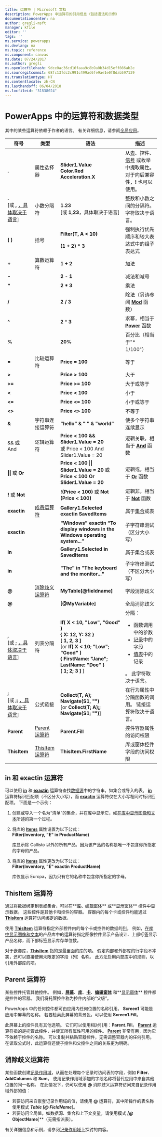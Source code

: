 ```yaml
---
title: 运算符 | Microsoft 文档
description: PowerApps 中运算符的引用信息（包括语法和示例）
documentationcenter: na
author: gregli-msft
manager: kfile
editor: ''
tags: ''
ms.service: powerapps
ms.devlang: na
ms.topic: reference
ms.component: canvas
ms.date: 07/24/2017
ms.author: gregli
ms.openlocfilehash: 9dce0ac36cd16faaa9c8b9a0b34d15eff086ab2e
ms.sourcegitcommit: 68fc13fdc2c991c499ad6fe9ae1e0f8dab597139
ms.translationtype: HT
ms.contentlocale: zh-CN
ms.lasthandoff: 06/04/2018
ms.locfileid: "31838024"
---
```

# <a name="operators-and-data-types-in-powerapps"></a>PowerApps 中的运算符和数据类型
其中的某些运算符依赖于作者的语言。  有关详细信息，请参阅[全局应用](../global-apps.md)。

| 符号 | 类型 | 语法 | 描述 |
| --- | --- | --- | --- |
| **.** |属性选择器 |**Slider1.Value<br>Color.Red<br>Acceleration.X** |从[表](../working-with-tables.md)、控件、[信号](signals.md) 或枚举中提取属性。  对于向后兼容性，**!** 也可以使用。 |
| **.**<br>[或 **,** [，具体取决于语言](../global-apps.md)] |小数分隔符 |**1.23**<br>[或 **1,23**，具体取决于语言] |整数和小数之间的分隔符。  字符取决于语言。 |
| **( )** |括号 |**Filter(T, A &lt; 10)**<br><br>**(1 + 2) * 3** |强制执行优先顺序和较大表达式中的组子表达式 |
| **+** |算数运算符 |**1 + 2** |加法 |
| **-** |&nbsp; |**2 - 1** |减法和减号 |
| **\*** |&nbsp; |**2 * 3** |乘法 |
| **/** |&nbsp; |**2 / 3** |除法（另请参阅 **[Mod](function-mod.md)** 函数） |
| **^** |&nbsp; |**2 ^ 3** |求幂，相当于 **[Power](function-numericals.md)** 函数 |
| **%** |&nbsp; |**20%** |百分比（相当于&quot;* 1/100&quot;） |
| **=** |比较运算符 |**Price = 100** |等于 |
| **&gt;** |&nbsp; |**Price &gt; 100** |大于 |
| **&gt;=** |&nbsp; |**Price &gt;= 100** |大于或等于 |
| **&lt;** |&nbsp; |**Price &lt; 100** |小于 |
| **&lt;=** |&nbsp; |**Price &lt;= 100** |小于或等于 |
| **&lt;&gt;** |&nbsp; |**Price &lt;&gt; 100** |不等于 |
| **&amp;** |字符串连接运算符 |**&quot;hello&quot; &amp; &quot; &quot; &amp; &quot;world&quot;** |使多个字符串连续显示 |
| &amp;&amp; 或 And |逻辑运算符 |**Price &lt; 100 &amp;&amp; Slider1.Value = 20**<br>或 Price &lt; 100 And Slider1.Value = 20 |逻辑关联，相当于 **[And](function-logicals.md)** 函数 |
| **&#124;&#124;** 或 **Or** |&nbsp; |**Price &lt; 100 &#124;&#124; Slider1.Value = 20** 或 **Price &lt; 100 Or Slider1.Value = 20** |逻辑或，相当于 **[Or](function-logicals.md)** 函数 |
| **!** 或 **Not** |&nbsp; |**!(Price &lt; 100)** 或 **Not (Price &lt; 100)** |逻辑非，相当于 **[Not](function-logicals.md)** 函数 |
| **exactin** |[成员运算符](#in-and-exactin-operators) |**Gallery1.Selected exactin SavedItems** |属于[集合](../working-with-data-sources.md#collections)或表 |
| **exactin** |&nbsp; |**&quot;Windows&quot; exactin “To display windows in the Windows operating system...”** |子字符串测试（区分大小写） |
| **in** |&nbsp; |**Gallery1.Selected in SavedItems** |属于集合或表 |
| **in** |&nbsp; |**&quot;The&quot; in &quot;The keyboard and the monitor...&quot;** |子字符串测试（不区分大小写） |
| **@** |[消除歧义运算符](#disambiguation-operator) |**MyTable[@fieldname]** |字段消除歧义 |
| **@** |&nbsp; |**[@MyVariable]** |全局消除歧义 |
| **,**<br>[或 **;** [，具体取决于语言](../global-apps.md)] |列表分隔符 |**If( X < 10, "Low", "Good" )**<br>**{ X: 12, Y: 32 }**<br>**[ 1, 2, 3 ]**<br>[or **If( X < 10; "Low"; "Good" )<br>{ FirstName: "Jane"; LastName: "Doe" }<br>[ 1; 2; 3 ]** ] |分隔： <ul><li>函数调用中的参数</li><li>[记录](../working-with-tables.md#elements-of-a-table)中的字段</li><li>[值表](../working-with-tables.md#inline-syntax)中的记录</li></ul>。  此字符取决于语言。 |
| **;**<br>[或 **;;** [，具体取决于语言](../global-apps.md)] |公式链接 |**Collect(T, A); Navigate(S1, &quot;&quot;)**<br>[or **Collect(T; A);; Navigate(S1; &quot;&quot;)**] |在行为属性中分隔函数的调用。  链接运算符取决于语言。 |
| **Parent** |[Parent 运算符](#parent-operator) |**Parent.Fill** |控件容器属性的访问权限 |
| **ThisItem** |[ThisItem 运算符](#thisitem-operator) |**ThisItem.FirstName** |库或窗体控件字段的访问权限 |

## <a name="in-and-exactin-operators"></a>in 和 exactin 运算符
可以使用 **[in](operators.md#in-and-exactin-operators)** 和 **[exactin](operators.md#in-and-exactin-operators)** 运算符查找[数据源](../working-with-data-sources.md)中的字符串，如集合或导入的表。 **[in](operators.md#in-and-exactin-operators)** 运算符标识匹配项（不区分大小写），而 **[exactin](operators.md#in-and-exactin-operators)** 运算符仅在大小写相同时标识匹配项。 下面是一个示例：

1. 创建或导入一个名为“清单”的集合，并在库中显示它，如[在库中显示图像和文本](../show-images-text-gallery-sort-filter.md)所述的第一个过程。
2. 将库的 **[Items](../controls/properties-core.md)** 属性设置为以下公式：
   <br>**Filter(Inventory, "E" in ProductName)**
   
    库显示除 Callisto 以外的所有产品，因为该产品的名称是唯一不包含你所指定的字母的产品。
3. 将库的 **[Items](../controls/properties-core.md)** 属性更改为以下公式：
   <br>**Filter(Inventory, "E" exactin ProductName)**
   
    库仅显示 Europa，因为只有它的名称中包含你所指定的字母。

## <a name="thisitem-operator"></a>ThisItem 运算符
通过将数据绑定到表或集合，可以在**[库](../controls/control-gallery.md)**、**[编辑窗体](../controls/control-form-detail.md)** 或**[显示窗体](../controls/control-form-detail.md)** 控件中显示数据。  这些控件是其他卡和控件的容器。  容器内的每个卡或控件均能通过 **[ThisItem](operators.md#thisitem-operator)** 运算符访问绑定的数据。   

使用 **[ThisItem](operators.md#thisitem-operator)** 运算符指定外部控件内的每个卡或控件的数据的[列](../working-with-tables.md#columns)。 例如，[在库中显示图像和文本](../show-images-text-gallery-sort-filter.md)的产品库中的运算符指定图像控件显示产品设计、上部标签显示产品名称，而下部标签显示库存单位数。

对于嵌套库，**[ThisItem](operators.md#thisitem-operator)** 指的是最里面的库的项。 假定内部和外部库的行字段不冲突，还可以直接使用未限定的字段（列）名称。 此方法启用内部库中的规则，以引用外部库的项。

## <a name="parent-operator"></a>Parent 运算符
某些控件托管其他控件。 例如，**[屏幕](../controls/control-screen.md)**、**[库](../controls/control-gallery.md)**、**[卡](../controls/control-card.md)**、**[编辑窗体](../controls/control-form-detail.md)** 和**[显示窗体](../controls/control-form-detail.md)** 控件都是控件的容器。 我们将托管控件称为控件内部的“父级”。

PowerApps 中的任何控件都可由应用内任何位置的名称引用。 **Screen1** 可能是应用中屏幕的名称。 若要检索此屏幕的背景色，可以使用 **Screen1.Fill**。

此屏幕上的控件具有其他选项。 它们可以使用相对引用：**Parent.Fill**。 **[Parent](operators.md#parent-operator)** 运算符指的是托管此控件，并使其所有属性可用的控件。 **[Parent](operators.md#parent-operator)** 非常有用，因为它不依赖于控件的名称。 可以复制并粘贴容器控件，无需调整容器内的任何引用。 在读取公式时，此运算符还使子控件和父控件之间的关系更为明确。

## <a name="disambiguation-operator"></a>消除歧义运算符
某些函数创建[记录作用域](../working-with-tables.md#record-scope)，从而在处理每个记录时访问表的字段，例如 **Filter**、**AddColumns** 和 **Sum**。  使用记录作用域添加的字段名称将替代应用中来自其他位置的同一名称。  在此情况下，仍可以使用 **@** 消除歧义运算符访问来自记录作用域外部的值：

* 若要访问来自嵌套记录作用域的值，请使用 **@** 运算符，其中所操作的表名称使用模式 ***Table *[@* FieldName***]。  
* 若要访问全局值，如数据源、集合和上下文变量，请使用模式 ***[@* ObjectName**]**（无需指派表）。

有关详细信息和示例，请参阅[记录作用域](../working-with-tables.md#record-scope)上探讨的内容。

